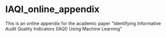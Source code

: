 # IAQI_online_appendix
This is an online appendix for the academic paper "Identifying Informative Audit Quality Indicators (IAQI) Using Machine Learning"
